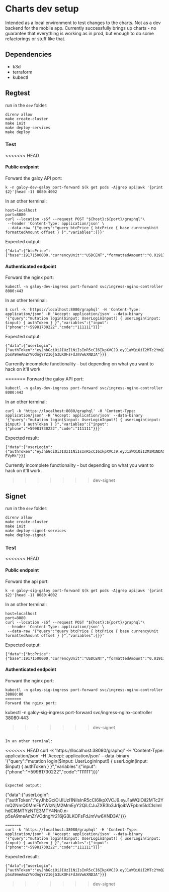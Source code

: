 # Charts dev setup

Intended as a local environment to test changes to the charts. Not as a dev backend for the mobile app.
Currently successfully brings up charts - no guarantee that everything is working as in prod, but enough to do some refactorings or stuff like that.

## Dependencies

- k3d
- terraform
- kubectl

## Regtest

run in the `dev` folder:
```
direnv allow
make create-cluster
make init
make deploy-services
make deploy
```

### Test

<<<<<<< HEAD
#### Public endpoint

Forward the galoy API port:

```
k -n galoy-dev-galoy port-forward $(k get pods -A|grep api|awk '{print $2}'|head -1) 8080:4002
```
In an other terminal:

```
host=localhost
port=8080
curl --location -sSf --request POST "${host}:${port}/graphql"\
 --header 'Content-Type: application/json' \
 --data-raw '{"query":"query btcPrice { btcPrice { base currencyUnit formattedAmount offset } }","variables":{}}'
```

Expected output:
```
{"data":{"btcPrice":{"base":19171500000,"currencyUnit":"USDCENT","formattedAmount":"0.019171499999999998","offset":12}}}
```

#### Authenticated endpoint

Forward the nginx port:
```
kubectl -n galoy-dev-ingress port-forward svc/ingress-nginx-controller 8080:443
```
In an other terminal:
```
$ curl -k 'https://localhost:8080/graphql' -H 'Content-Type: application/json' -H 'Accept: application/json' --data-binary '{"query":"mutation login($input: UserLoginInput!) { userLogin(input: $input) { authToken } }","variables":{"input":{"phone":"+59981730222","code":"111111"}}}'
```

Expected output:
```
{"data":{"userLogin":{"authToken":"eyJhbGciOiJIUzI1NiIsInR5cCI6IkpXVCJ9.eyJ1aWQiOiI2MTc2YmQ2NmQ0MmFkYWIzNjM2MmEyY2QiLCJuZXR3b3JrIjoibWFpbm5ldCIsImlhdCI6MTYzNTE3MTY4Nn0.n-p5sA9meAmZrVOdngYr216jG3LKOFsFdJmVw6XND3A"}}}
```

Currently incomplete functionality - but depending on what you want to hack on it'll work

=======
Forward the galoy API port:
```
kubectl -n galoy-dev-ingress port-forward svc/ingress-nginx-controller 8080:443
```
In an other terminal:
```
curl -k 'https://localhost:8080/graphql' -H 'Content-Type: application/json' -H 'Accept: application/json' --data-binary '{"query":"mutation login($input: UserLoginInput!) { userLogin(input: $input) { authToken } }","variables":{"input":{"phone":"+59981730222","code":"111111"}}}'
```

Expected result:
```
{"data":{"userLogin":{"authToken":"eyJhbGciOiJIUzI1NiIsInR5cCI6IkpXVCJ9.eyJ1aWQiOiI2MzM1NDA5MTgzZmZmNTFiYWUyMjE1OWQiLCJuZXR3b3JrIjoicmVndGVzdCIsImlhdCI6MTY2NDQzNDMyMX0.Dc6M49I6TQfqS0ZlmIMrwu71GdCcDDzwZsyTb-EVyMk"}}}
```

Currently incomplete functionality - but depending on what you want to hack on it'll work.
>>>>>>> dev-signet

## Signet

run in the `dev` folder:
```
direnv allow
make create-cluster
make init
make deploy-signet-services
make deploy-signet
```

### Test

<<<<<<< HEAD
#### Public endpoint

Forward the api port:

```
k -n galoy-sig-galoy port-forward $(k get pods -A|grep api|awk '{print $2}'|head -1) 8080:4002
```
In an other terminal:

```
host=localhost
port=8080
curl --location -sSf --request POST "${host}:${port}/graphql"\
 --header 'Content-Type: application/json' \
 --data-raw '{"query":"query btcPrice { btcPrice { base currencyUnit formattedAmount offset } }","variables":{}}'
```

Expected output:
```
{"data":{"btcPrice":{"base":19171500000,"currencyUnit":"USDCENT","formattedAmount":"0.019171499999999998","offset":12}}}
```

#### Authenticated endpoint

Forward the nginx port:
```
kubectl -n galoy-sig-ingress port-forward svc/ingress-nginx-controller 38080:80
=======
Forward the nginx port:
```
kubectl -n galoy-sig-ingress port-forward svc/ingress-nginx-controller 38080:443
>>>>>>> dev-signet
```

In an other terminal:
```
<<<<<<< HEAD
curl -k 'https://llocalhost:38080/graphql' -H 'Content-Type: application/json' -H 'Accept: application/json' --data-binary '{"query":"mutation login($input: UserLoginInput!) { userLogin(input: $input) { authToken } }","variables":{"input":{"phone":"+59981730222","code":"111111"}}}'
```

Expected output:
```
{"data":{"userLogin":{"authToken":"eyJhbGciOiJIUzI1NiIsInR5cCI6IkpXVCJ9.eyJ1aWQiOiI2MTc2YmQ2NmQ0MmFkYWIzNjM2MmEyY2QiLCJuZXR3b3JrIjoibWFpbm5ldCIsImlhdCI6MTYzNTE3MTY4Nn0.n-p5sA9meAmZrVOdngYr216jG3LKOFsFdJmVw6XND3A"}}}
```
=======
curl -k 'https://localhost:38080/graphql' -H 'Content-Type: application/json' -H 'Accept: application/json' --data-binary '{"query":"mutation login($input: UserLoginInput!) { userLogin(input: $input) { authToken } }","variables":{"input":{"phone":"+59981730222","code":"111111"}}}'
```

Expected result:
```
{"data":{"userLogin":{"authToken":"eyJhbGciOiJIUzI1NiIsInR5cCI6IkpXVCJ9.eyJ1aWQiOiI2MTc2YmQ2NmQ0MmFkYWIzNjM2MmEyY2QiLCJuZXR3b3JrIjoibWFpbm5ldCIsImlhdCI6MTYzNTE3MTY4Nn0.n-p5sA9meAmZrVOdngYr216jG3LKOFsFdJmVw6XND3A"}}}
```
>>>>>>> dev-signet
